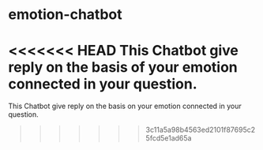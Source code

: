 # emotion-chatbot
<<<<<<< HEAD
This Chatbot give reply on the basis of your emotion connected in your question.
=======
This Chatbot give reply on the basis on your emotion connected in your question.
>>>>>>> 3c11a5a98b4563ed2101f87695c25fcd5e1ad65a
